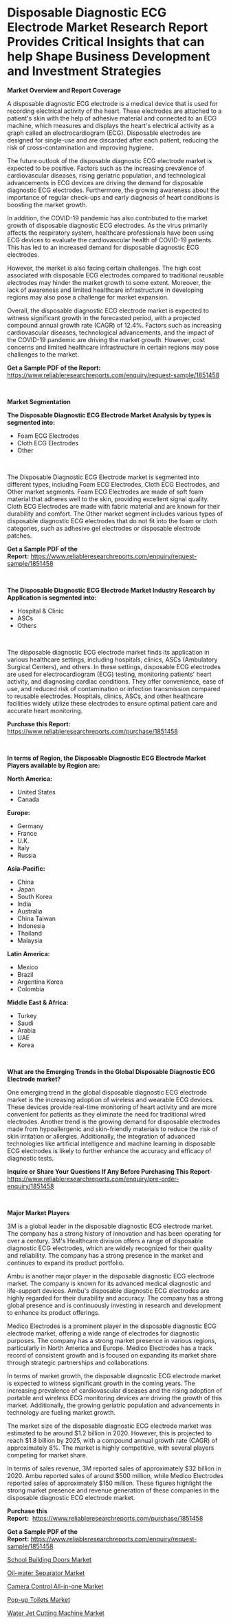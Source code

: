 <p><h1>Disposable Diagnostic ECG Electrode Market Research Report Provides Critical Insights that can help Shape Business Development and Investment Strategies</h1></p><p><strong>Market Overview and Report Coverage</strong></p>
<p><p>A disposable diagnostic ECG electrode is a medical device that is used for recording electrical activity of the heart. These electrodes are attached to a patient's skin with the help of adhesive material and connected to an ECG machine, which measures and displays the heart's electrical activity as a graph called an electrocardiogram (ECG). Disposable electrodes are designed for single-use and are discarded after each patient, reducing the risk of cross-contamination and improving hygiene.</p><p>The future outlook of the disposable diagnostic ECG electrode market is expected to be positive. Factors such as the increasing prevalence of cardiovascular diseases, rising geriatric population, and technological advancements in ECG devices are driving the demand for disposable diagnostic ECG electrodes. Furthermore, the growing awareness about the importance of regular check-ups and early diagnosis of heart conditions is boosting the market growth.</p><p>In addition, the COVID-19 pandemic has also contributed to the market growth of disposable diagnostic ECG electrodes. As the virus primarily affects the respiratory system, healthcare professionals have been using ECG devices to evaluate the cardiovascular health of COVID-19 patients. This has led to an increased demand for disposable diagnostic ECG electrodes.</p><p>However, the market is also facing certain challenges. The high cost associated with disposable ECG electrodes compared to traditional reusable electrodes may hinder the market growth to some extent. Moreover, the lack of awareness and limited healthcare infrastructure in developing regions may also pose a challenge for market expansion.</p><p>Overall, the disposable diagnostic ECG electrode market is expected to witness significant growth in the forecasted period, with a projected compound annual growth rate (CAGR) of 12.4%. Factors such as increasing cardiovascular diseases, technological advancements, and the impact of the COVID-19 pandemic are driving the market growth. However, cost concerns and limited healthcare infrastructure in certain regions may pose challenges to the market.</p></p>
<p><strong>Get a Sample PDF of the Report:</strong> <a href="https://www.reliableresearchreports.com/enquiry/request-sample/1851458">https://www.reliableresearchreports.com/enquiry/request-sample/1851458</a></p>
<p>&nbsp;</p>
<p><strong>Market Segmentation</strong></p>
<p><strong>The Disposable Diagnostic ECG Electrode Market Analysis by types is segmented into:</strong></p>
<p><ul><li>Foam ECG Electrodes</li><li>Cloth ECG Electrodes</li><li>Other</li></ul></p>
<p>&nbsp;</p>
<p><p>The Disposable Diagnostic ECG Electrode market is segmented into different types, including Foam ECG Electrodes, Cloth ECG Electrodes, and Other market segments. Foam ECG Electrodes are made of soft foam material that adheres well to the skin, providing excellent signal quality. Cloth ECG Electrodes are made with fabric material and are known for their durability and comfort. The Other market segment includes various types of disposable diagnostic ECG electrodes that do not fit into the foam or cloth categories, such as adhesive gel electrodes or disposable electrode patches.</p></p>
<p><strong>Get a Sample PDF of the Report:</strong>&nbsp;<a href="https://www.reliableresearchreports.com/enquiry/request-sample/1851458">https://www.reliableresearchreports.com/enquiry/request-sample/1851458</a></p>
<p>&nbsp;</p>
<p><strong>The Disposable Diagnostic ECG Electrode Market Industry Research by Application is segmented into:</strong></p>
<p><ul><li>Hospital & Clinic</li><li>ASCs</li><li>Others</li></ul></p>
<p>&nbsp;</p>
<p><p>The disposable diagnostic ECG electrode market finds its application in various healthcare settings, including hospitals, clinics, ASCs (Ambulatory Surgical Centers), and others. In these settings, disposable ECG electrodes are used for electrocardiogram (ECG) testing, monitoring patients' heart activity, and diagnosing cardiac conditions. They offer convenience, ease of use, and reduced risk of contamination or infection transmission compared to reusable electrodes. Hospitals, clinics, ASCs, and other healthcare facilities widely utilize these electrodes to ensure optimal patient care and accurate heart monitoring.</p></p>
<p><strong>Purchase this Report:</strong>&nbsp; <a href="https://www.reliableresearchreports.com/purchase/1851458">https://www.reliableresearchreports.com/purchase/1851458</a></p>
<p>&nbsp;</p>
<p><strong>In terms of Region, the Disposable Diagnostic ECG Electrode Market Players available by Region are:</strong></p>
<p>
    <p> <strong> North America: </strong>
        <ul>
            <li>United States</li>
            <li>Canada</li>
        </ul>
        </p> 
    <p> <strong> Europe: </strong>
        <ul>
            <li>Germany</li>
            <li>France</li>
            <li>U.K.</li>
            <li>Italy</li>
            <li>Russia</li>
        </ul>
        </p> 
    <p> <strong> Asia-Pacific: </strong>
        <ul>
            <li>China</li>
            <li>Japan</li>
            <li>South Korea</li>
            <li>India</li>
            <li>Australia</li>
            <li>China Taiwan</li>
            <li>Indonesia</li>
            <li>Thailand</li>
            <li>Malaysia</li>
        </ul>
        </p> 
    <p> <strong> Latin America: </strong>
        <ul>
            <li>Mexico</li>
            <li>Brazil</li>
            <li>Argentina Korea</li>
            <li>Colombia</li>
        </ul>
        </p> 
    <p> <strong> Middle East & Africa: </strong>
        <ul>
            <li>Turkey</li>
            <li>Saudi</li>
            <li>Arabia</li>
            <li>UAE</li>
            <li>Korea</li>
        </ul>
    </p>
    </p>
<p>&nbsp;</p>
<p><strong>What are the Emerging Trends in the Global Disposable Diagnostic ECG Electrode market?</strong></p>
<p><p>One emerging trend in the global disposable diagnostic ECG electrode market is the increasing adoption of wireless and wearable ECG devices. These devices provide real-time monitoring of heart activity and are more convenient for patients as they eliminate the need for traditional wired electrodes. Another trend is the growing demand for disposable electrodes made from hypoallergenic and skin-friendly materials to reduce the risk of skin irritation or allergies. Additionally, the integration of advanced technologies like artificial intelligence and machine learning in disposable ECG electrodes is likely to further enhance the accuracy and efficacy of diagnostic tests.</p></p>
<p><strong>Inquire or Share Your Questions If Any Before Purchasing This Report</strong>- <a href="https://www.reliableresearchreports.com/enquiry/pre-order-enquiry/1851458">https://www.reliableresearchreports.com/enquiry/pre-order-enquiry/1851458</a></p>
<p>&nbsp;</p>
<p><strong>Major Market Players</strong></p>
<p><p>3M is a global leader in the disposable diagnostic ECG electrode market. The company has a strong history of innovation and has been operating for over a century. 3M's Healthcare division offers a range of disposable diagnostic ECG electrodes, which are widely recognized for their quality and reliability. The company has a strong presence in the market and continues to expand its product portfolio.</p><p>Ambu is another major player in the disposable diagnostic ECG electrode market. The company is known for its advanced medical diagnostic and life-support devices. Ambu's disposable diagnostic ECG electrodes are highly regarded for their durability and accuracy. The company has a strong global presence and is continuously investing in research and development to enhance its product offerings.</p><p>Medico Electrodes is a prominent player in the disposable diagnostic ECG electrode market, offering a wide range of electrodes for diagnostic purposes. The company has a strong market presence in various regions, particularly in North America and Europe. Medico Electrodes has a track record of consistent growth and is focused on expanding its market share through strategic partnerships and collaborations.</p><p>In terms of market growth, the disposable diagnostic ECG electrode market is expected to witness significant growth in the coming years. The increasing prevalence of cardiovascular diseases and the rising adoption of portable and wireless ECG monitoring devices are driving the growth of this market. Additionally, the growing geriatric population and advancements in technology are fueling market growth.</p><p>The market size of the disposable diagnostic ECG electrode market was estimated to be around $1.2 billion in 2020. However, this is projected to reach $1.8 billion by 2025, with a compound annual growth rate (CAGR) of approximately 8%. The market is highly competitive, with several players competing for market share.</p><p>In terms of sales revenue, 3M reported sales of approximately $32 billion in 2020. Ambu reported sales of around $500 million, while Medico Electrodes reported sales of approximately $150 million. These figures highlight the strong market presence and revenue generation of these companies in the disposable diagnostic ECG electrode market.</p></p>
<p><strong>Purchase this Report:</strong>&nbsp;&nbsp;<a href="https://www.reliableresearchreports.com/purchase/1851458">https://www.reliableresearchreports.com/purchase/1851458</a></p>
<p></p>
<p><strong>Get a Sample PDF of the Report:</strong>&nbsp;<a href="https://www.reliableresearchreports.com/enquiry/request-sample/1851458">https://www.reliableresearchreports.com/enquiry/request-sample/1851458</a></p>
<p><p><a href="https://www.linkedin.com/pulse/school-building-doors-market-size-2023-2030-global-industrial/">School Building Doors Market</a></p><p><a href="https://medium.com/@marlonblick/oil-water-separator-market-the-key-to-successful-business-strategy-forecast-till-2030-1de6c362b8eb">Oil-water Separator Market</a></p><p><a href="https://www.linkedin.com/pulse/camera-control-all-in-one-market-size-2023-2030-global-0qj3e/">Camera Control All-in-one Market</a></p><p><a href="https://www.linkedin.com/pulse/pop-up-toilets-market-size-share-amp-trends-analysis-report/">Pop-up Toilets Market</a></p><p><a href="https://medium.com/@yvettelesch/water-jet-cutting-machine-market-exploring-market-share-market-trends-and-future-growth-d45638774c15">Water Jet Cutting Machine Market</a></p></p>